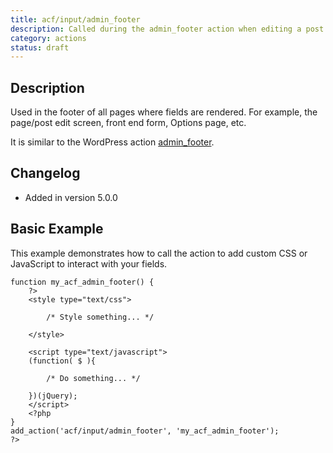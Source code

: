 ```yaml
---
title: acf/input/admin_footer
description: Called during the admin_footer action when editing a post.
category: actions
status: draft
---
```


## Description
Used in the footer of all pages where fields are rendered. For example, the page/post edit screen, front end form, Options page, etc.

It is similar to the WordPress action [admin_footer](https://codex.wordpress.org/Plugin_API/Action_Reference/admin_footer).

## Changelog
- Added in version 5.0.0

## Basic Example
This example demonstrates how to call the action to add custom CSS or JavaScript to interact with your fields.
```
function my_acf_admin_footer() {
	?>
	<style type="text/css">

		/* Style something... */

	</style>

	<script type="text/javascript">
	(function( $ ){

		/* Do something... */

	})(jQuery);
	</script>
	<?php
}
add_action('acf/input/admin_footer', 'my_acf_admin_footer');
?>
```
